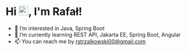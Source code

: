 # Hi <img src="https://media.giphy.com/media/hvRJCLFzcasrR4ia7z/giphy.gif" width="25px">, I'm Rafał!
- 👀 I’m interested in Java, Spring Boot
- 🌱 I’m currently learning REST API, Jakarta EE, Spring Boot, Angular
- 📫 You can reach me by <rstrzalkowski00@gmail.com>
